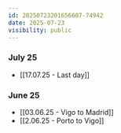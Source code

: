 ```yaml
---
id: 20250723201656607-74942
date: 2025-07-23
visibility: public
---
```

### July 25

- [[17.07.25 - Last day]]
### June 25

- [[03.06.25 - Vigo to Madrid]]
- [[2.06.25 - Porto to Vigo]]